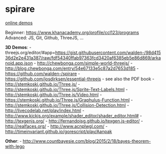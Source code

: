 # spirare

[online demos](http://waldenn.github.io/spirare/app/)

Beginner:   https://www.khanacademy.org/profile/ccl123/programs
Advanced: JS, Git, Github, ThreeJS, ...


**3D Demos**:
	- threejs.org/editor/#app=https://gist.githubusercontent.com/walden-/98d41536d2e2e431a387/raw/fdf54340ffab97363fcd3420af6385eb5e86d869/arkanoid.app.json
	- http://chewbonga.com/simple-world-threejs/
		- http://blog.chewbonga.com/entry/54e67133e5c87a2d7653d185
	- https://github.com/walden-/spirare
	- https://github.com/josdirksen/essential-threejs
		- see also the PDF book
	- http://stemkoski.github.io/Three.js/
		- http://stemkoski.github.io/Three.js/Sprite-Text-Labels.html
		- http://stemkoski.github.io/Three.js/Video.html
		- https://stemkoski.github.io/Three.js/Graphulus-Function.html
		- http://stemkoski.github.io/Three.js/Collision-Detection.html
	- http://livecodelab.net/play/index.html
	- http://www.kickjs.org/example/shader_editor/shader_editor.html#
	- http://texgenjs.org/
		- http://fernandojsg.github.io/texgen.js-editor/
	- http://realfaces.org/
	- http://www.acnplwgl.com/
	- http://timeinvariant.github.io/gorescript/play/Aanpak

**Other**:
	- http://www.countbayesie.com/blog/2015/2/18/bayes-theorem-with-lego

<!--
* [github pages publishing](http://stackoverflow.com/questions/23145621/how-to-publish-pages-on-github)
* [github pages syncing](http://lea.verou.me/2011/10/easily-keep-gh-pages-in-sync-with-master/)
-->
